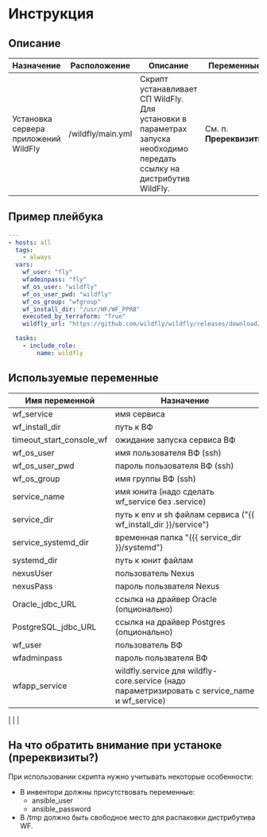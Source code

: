 # Инструкция

## Описание

Назначение | Расположение | Описание | Переменные
----------|----------|----------|----------
Установка сервера приложений WildFly | /wildfly/main.yml | Скрипт устанавливает СП WildFly. Для установки в параметрах запуска необходимо передать ссылку на дистрибутив WildFly.  | См. п. __Пререквизиты__

## Пример плейбука
```yml
---
- hosts: all
  tags:
    - always
  vars:
    wf_user: "fly"
    wfadminpass: "fly"
    wf_os_user: "wildfly"
    wf_os_user_pwd: "wildfly"
    wf_os_group: "wfgroup"
    wf_install_dir: "/usr/WF/WF_PPRB"
    executed_by_terraform: "True"
    wildfly_url: "https://github.com/wildfly/wildfly/releases/download/25.0.0.Final/wildfly-25.0.0.Final.zip"  

  tasks:
    - include_role:
        name: wildfly
 ```

## Используемые переменные
Имя переменной | Назначение
----------|----------
wf_service | имя сервиса
wf_install_dir | путь к ВФ
timeout_start_console_wf | ожидание запуска сервиса ВФ
wf_os_user | имя пользователя ВФ (ssh)
wf_os_user_pwd | пароль пользователя ВФ (ssh)
wf_os_group | имя группы ВФ (ssh)
service_name | имя юнита (надо сделать wf_service без .service)
service_dir| путь к env и sh файлам сервиса ("{{ wf_install_dir }}/service")
service_systemd_dir | временная папка "({{ service_dir }}/systemd")
systemd_dir | путь к юнит файлам
nexusUser | пользователь Nexus
nexusPass | пароль пользвателя Nexus
Oracle_jdbc_URL | ссылка на драйвер Oracle (опционально)
PostgreSQL_jdbc_URL | ссылка на драйвер Postgres (опционально) 
wf_user | пользователь ВФ
wfadminpass | пароль пользвателя ВФ
wfapp_service | wildfly.service для wildfly-core.service (надо параметризировать с service_name и wf_service)
 | 
 | 
 |

## На что обратить внимание при устаноке (пререквизиты?)
При использовании скрипта нужно учитывать некоторые особенности:
* В инвентори должны присутствовать переменные:
  * ansible_user
  * ansible_password
* В /tmp должно быть свободное место для распаковки дистрибутива WF.
